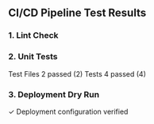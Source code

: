 ## CI/CD Pipeline Test Results
### 1. Lint Check


### 2. Unit Tests
 Test Files  2 passed (2)
      Tests  4 passed (4)

### 3. Deployment Dry Run
✓ Deployment configuration verified
